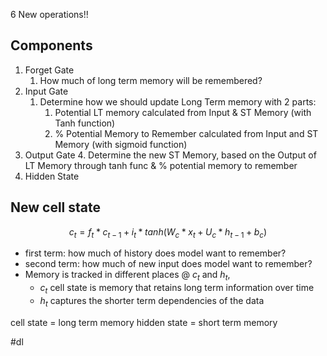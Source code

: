 6 New operations!!
## Components
1. Forget Gate
	1. How much of long term memory will be remembered?
2. Input Gate
	1. Determine how we should update Long Term memory with 2 parts:
		1. Potential LT memory calculated from Input & ST Memory (with Tanh function)
		2. % Potential Memory to Remember calculated from Input and ST Memory (with sigmoid function)
3. Output Gate
	4. Determine the new ST Memory, based on the Output of LT Memory through tanh func & % potential memory to remember
4. Hidden State
## New cell state
$$ c_t = f_t * c_{t-1} + i_t *tanh(W_c * x_t + U_c * h_{t-1} + b_c)$$
- first term: how much of history does model want to remember?
- second term: how much of new input does model want to remember?
- Memory is tracked in different places @ $c_t$ and $h_t$,
	- $c_t$ cell state is memory that retains long term information over time
	- $h_t$ captures the shorter term dependencies of the data

cell state = long term memory
hidden state = short term memory

#dl